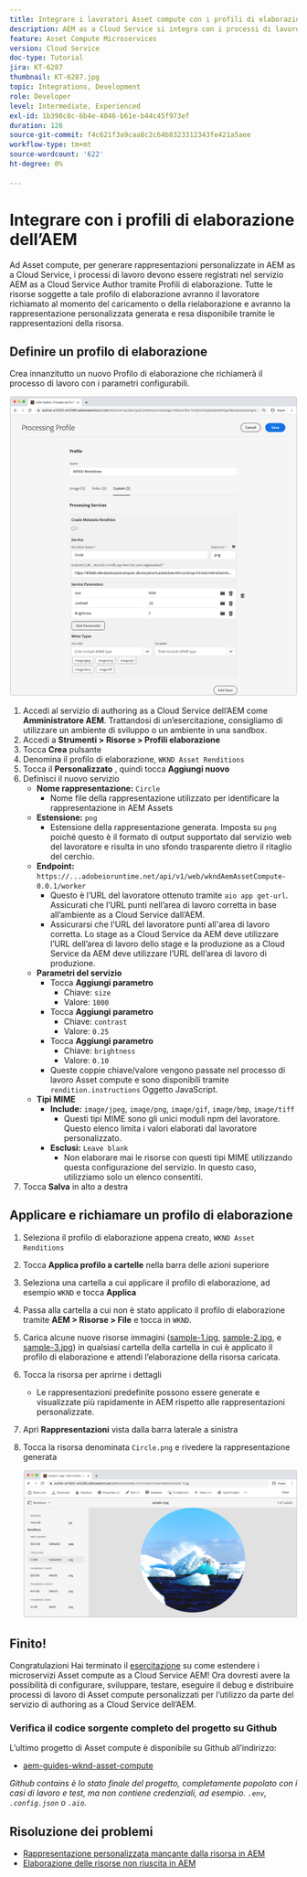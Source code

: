 ```yaml
---
title: Integrare i lavoratori Asset compute con i profili di elaborazione AEM
description: AEM as a Cloud Service si integra con i processi di lavoro Asset compute implementati in Adobe I/O Runtime tramite i Profili elaborazione AEM Assets. I Profili di elaborazione sono configurati nel servizio Author in modo da elaborare specifiche risorse tramite processi di lavoro personalizzati e archiviare i file generati da tali processi di lavoro come rappresentazioni delle risorse.
feature: Asset Compute Microservices
version: Cloud Service
doc-type: Tutorial
jira: KT-6287
thumbnail: KT-6287.jpg
topic: Integrations, Development
role: Developer
level: Intermediate, Experienced
exl-id: 1b398c8c-6b4e-4046-b61e-b44c45f973ef
duration: 126
source-git-commit: f4c621f3a9caa8c2c64b8323312343fe421a5aee
workflow-type: tm+mt
source-wordcount: '622'
ht-degree: 0%

---
```


# Integrare con i profili di elaborazione dell’AEM

Ad Asset compute, per generare rappresentazioni personalizzate in AEM as a Cloud Service, i processi di lavoro devono essere registrati nel servizio AEM as a Cloud Service Author tramite Profili di elaborazione. Tutte le risorse soggette a tale profilo di elaborazione avranno il lavoratore richiamato al momento del caricamento o della rielaborazione e avranno la rappresentazione personalizzata generata e resa disponibile tramite le rappresentazioni della risorsa.

## Definire un profilo di elaborazione

Crea innanzitutto un nuovo Profilo di elaborazione che richiamerà il processo di lavoro con i parametri configurabili.

![Profilo di elaborazione](./assets/processing-profiles/new-processing-profile.png)

1. Accedi al servizio di authoring as a Cloud Service dell’AEM come __Amministratore AEM__. Trattandosi di un’esercitazione, consigliamo di utilizzare un ambiente di sviluppo o un ambiente in una sandbox.
1. Accedi a __Strumenti > Risorse > Profili elaborazione__
1. Tocca __Crea__ pulsante
1. Denomina il profilo di elaborazione, `WKND Asset Renditions`
1. Tocca il __Personalizzato__ , quindi tocca __Aggiungi nuovo__
1. Definisci il nuovo servizio
   + __Nome rappresentazione:__ `Circle`
      + Nome file della rappresentazione utilizzato per identificare la rappresentazione in AEM Assets
   + __Estensione:__ `png`
      + Estensione della rappresentazione generata. Imposta su `png` poiché questo è il formato di output supportato dal servizio web del lavoratore e risulta in uno sfondo trasparente dietro il ritaglio del cerchio.
   + __Endpoint:__ `https://...adobeioruntime.net/api/v1/web/wkndAemAssetCompute-0.0.1/worker`
      + Questo è l’URL del lavoratore ottenuto tramite `aio app get-url`. Assicurati che l’URL punti nell’area di lavoro corretta in base all’ambiente as a Cloud Service dall’AEM.
      + Assicurarsi che l&#39;URL del lavoratore punti all&#39;area di lavoro corretta. Lo stage as a Cloud Service da AEM deve utilizzare l’URL dell’area di lavoro dello stage e la produzione as a Cloud Service da AEM deve utilizzare l’URL dell’area di lavoro di produzione.
   + __Parametri del servizio__
      + Tocca __Aggiungi parametro__
         + Chiave: `size`
         + Valore: `1000`
      + Tocca __Aggiungi parametro__
         + Chiave: `contrast`
         + Valore: `0.25`
      + Tocca __Aggiungi parametro__
         + Chiave: `brightness`
         + Valore: `0.10`
      + Queste coppie chiave/valore vengono passate nel processo di lavoro Asset compute e sono disponibili tramite `rendition.instructions` Oggetto JavaScript.
   + __Tipi MIME__
      + __Include:__ `image/jpeg`, `image/png`, `image/gif`, `image/bmp`, `image/tiff`
         + Questi tipi MIME sono gli unici moduli npm del lavoratore. Questo elenco limita i valori elaborati dal lavoratore personalizzato.
      + __Esclusi:__ `Leave blank`
         + Non elaborare mai le risorse con questi tipi MIME utilizzando questa configurazione del servizio. In questo caso, utilizziamo solo un elenco consentiti.
1. Tocca __Salva__ in alto a destra

## Applicare e richiamare un profilo di elaborazione

1. Seleziona il profilo di elaborazione appena creato, `WKND Asset Renditions`
1. Tocca __Applica profilo a cartelle__ nella barra delle azioni superiore
1. Seleziona una cartella a cui applicare il profilo di elaborazione, ad esempio `WKND` e tocca __Applica__
1. Passa alla cartella a cui non è stato applicato il profilo di elaborazione tramite __AEM > Risorse > File__ e tocca in `WKND`.
1. Carica alcune nuove risorse immagini ([sample-1.jpg](../assets/samples/sample-1.jpg), [sample-2.jpg](../assets/samples/sample-2.jpg), e [sample-3.jpg](../assets/samples/sample-3.jpg)) in qualsiasi cartella della cartella in cui è applicato il profilo di elaborazione e attendi l’elaborazione della risorsa caricata.
1. Tocca la risorsa per aprirne i dettagli
   + Le rappresentazioni predefinite possono essere generate e visualizzate più rapidamente in AEM rispetto alle rappresentazioni personalizzate.
1. Apri __Rappresentazioni__ vista dalla barra laterale a sinistra
1. Tocca la risorsa denominata `Circle.png` e rivedere la rappresentazione generata

   ![Rappresentazione generata](./assets/processing-profiles/rendition.png)

## Finito!

Congratulazioni Hai terminato il [esercitazione](../overview.md) su come estendere i microservizi Asset compute as a Cloud Service AEM! Ora dovresti avere la possibilità di configurare, sviluppare, testare, eseguire il debug e distribuire processi di lavoro di Asset compute personalizzati per l’utilizzo da parte del servizio di authoring as a Cloud Service dell’AEM.

### Verifica il codice sorgente completo del progetto su Github

L’ultimo progetto di Asset compute è disponibile su Github all’indirizzo:

+ [aem-guides-wknd-asset-compute](https://github.com/adobe/aem-guides-wknd-asset-compute)

_Github contains è lo stato finale del progetto, completamente popolato con i casi di lavoro e test, ma non contiene credenziali, ad esempio. `.env`, `.config.json` o `.aio`._

## Risoluzione dei problemi

+ [Rappresentazione personalizzata mancante dalla risorsa in AEM](../troubleshooting.md#custom-rendition-missing-from-asset)
+ [Elaborazione delle risorse non riuscita in AEM](../troubleshooting.md#asset-processing-fails)
